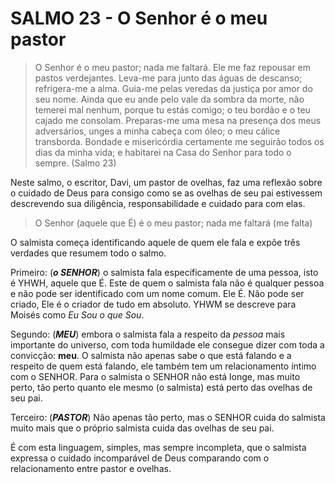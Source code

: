 # SALMO 23 - O Senhor é o meu pastor

> O Senhor é o meu pastor; nada me faltará. Ele me faz repousar em pastos verdejantes. Leva-me para junto das águas de descanso;
refrigera-me a alma. Guia-me pelas veredas da justiça por amor do seu nome. Ainda que eu ande pelo vale da sombra da morte, não temerei mal nenhum,  porque tu estás comigo; o teu bordão e o teu cajado me consolam. Preparas-me uma mesa na presença dos meus adversários, unges a minha cabeça com óleo; o meu cálice transborda. Bondade e misericórdia certamente me seguirão todos os dias da minha vida; e habitarei na Casa do Senhor para todo o sempre. (Salmo 23)

Neste salmo, o escritor, Davi, um pastor de ovelhas, faz uma reflexão sobre o cuidado de Deus para consigo como se as ovelhas de seu pai estivessem descrevendo sua diligência, responsabilidade e cuidado para com elas.

> O Senhor (aquele que É) é o meu pastor; nada me faltará (me falta)

O salmista começa identificando aquele de quem ele fala e expõe três verdades que resumem todo o salmo. 

Primeiro: (***o SENHOR***) o salmista fala especificamente de uma pessoa, isto é YHWH, aquele que É. Este de quem o salmista fala não é qualquer pessoa e não pode ser identificado com um nome comum. Ele É. Não pode ser criado, Ele é o criador de tudo em absoluto. YHWM se descreve para Moisés como *Eu Sou o que Sou*.

Segundo: (***MEU***) embora o salmista fala a respeito da *pessoa* mais importante do universo, com toda humildade ele consegue dizer com toda a convicção: **meu**. O salmista não apenas sabe o que está falando e a respeito de quem está falando, ele também tem um relacionamento íntimo com o SENHOR. Para o salmista o SENHOR não está longe, mas muito perto, tão perto quanto ele mesmo (o salmista) está perto das ovelhas de seu pai.

Terceiro: (***PASTOR***) Não apenas tão perto, mas o SENHOR cuida do salmista muito mais que o próprio salmista cuida das ovelhas de seu pai.

É com esta linguagem, simples, mas sempre incompleta, que o salmista expressa o cuidado incomparável de Deus comparando com o relacionamento entre pastor e ovelhas.
